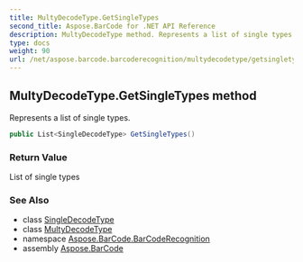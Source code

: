 ```yaml
---
title: MultyDecodeType.GetSingleTypes
second_title: Aspose.BarCode for .NET API Reference
description: MultyDecodeType method. Represents a list of single types
type: docs
weight: 90
url: /net/aspose.barcode.barcoderecognition/multydecodetype/getsingletypes/
---
```

## MultyDecodeType.GetSingleTypes method

Represents a list of single types.

```csharp
public List<SingleDecodeType> GetSingleTypes()
```

### Return Value

List of single types

### See Also

* class [SingleDecodeType](../../singledecodetype/)
* class [MultyDecodeType](../)
* namespace [Aspose.BarCode.BarCodeRecognition](../../multydecodetype/)
* assembly [Aspose.BarCode](../../../)



